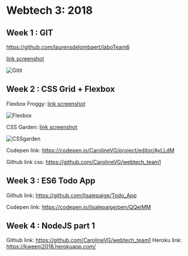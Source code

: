 # Webtech 3: 2018
## Week 1 : GIT

https://github.com/laurensdelombaert/laboTeam6


[link screenshot](https://drive.google.com/file/d/1k6ZchnAxkVx07_GI6O_L_eliykNEw2Wc/view?usp=sharing "git it")

![Gitit](https://drive.google.com/file/d/1k6ZchnAxkVx07_GI6O_L_eliykNEw2Wc/view?usp=sharing)


## Week 2 : CSS Grid + Flexbox

Flexbox Froggy: 
[link screenshot](https://drive.google.com/file/d/1SOZk1GZgzcFVHN0ZQ4z-k9256BOGlf8E/view?usp=sharing "Flexbox Froggy")

![Flexbox](https://drive.google.com/file/d/1SOZk1GZgzcFVHN0ZQ4z-k9256BOGlf8E/view?usp=sharing "Flexbox Froggy")


CSS Garden: 
[link screenshot](https://drive.google.com/file/d/1V21Hq0TOU8H-mVpW4JB-BZfh3OR9eU_N/view?usp=sharing "CSS Garden")

![CSSgarden](https://drive.google.com/file/d/1V21Hq0TOU8H-mVpW4JB-BZfh3OR9eU_N/view?usp=sharing "CSS Garden")

Codepen link: https://codepen.io/CarolineVG/project/editor/AyLLdM 

Github link css: https://github.com/CarolineVG/webtech_team1

## Week 3 : ES6 Todo App

Github link: https://github.com/lisalepaige/Todo_App

Codepen link: https://codepen.io/lisalepaige/pen/QQejMM

## Week 4 : NodeJS part 1

Github link: https://github.com/CarolineVG/webtech_team1 
Heroku link: https://kweeni2018.herokuapp.com/ 
